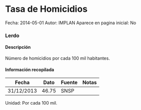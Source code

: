 Tasa de Homicidios
=====

Fecha: 2014-05-01
Autor: IMPLAN
Aparece en pagina inicial: No

### Lerdo

#### Descripción

Número de homicidios por cada 100 mil habitantes.

<!-- break -->

#### Información recopilada

<table class="table table-hover table-bordered matriz">
  <thead>
    <tr><th>Fecha</th><th>Dato</th><th>Fuente</th><th>Notas</th></tr>
  </thead>
  <tbody>
    <tr><td class="centrado">31/12/2013</td><td class="derecha">46.75</td><td>SNSP</td><td></td></tr>
  </tbody>
</table>

Unidad: Por cada 100 mil.
